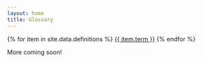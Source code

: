 ```yaml
---
layout: home
title: Glossary
---
```


<div>
 {% for item in site.data.definitions %}
    <a href="definition/{{ item.url }}" alt="{{ item.term }}">{{ item.term }}</a>
 {% endfor %}
</div>

More coming soon!
